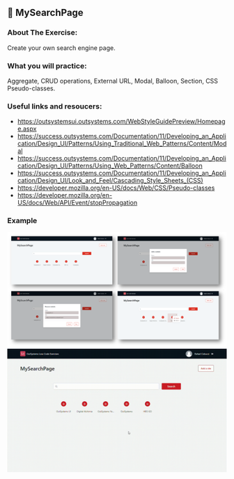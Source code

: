 ## :ledger: MySearchPage

### About The Exercise:

Create your own search engine page. 

### What you will practice:

Aggregate, CRUD operations, External URL, Modal, Balloon, Section, CSS Pseudo-classes.

### Useful links and resoucers:

- https://outsystemsui.outsystems.com/WebStyleGuidePreview/Homepage.aspx
- https://success.outsystems.com/Documentation/11/Developing_an_Application/Design_UI/Patterns/Using_Traditional_Web_Patterns/Content/Modal
- https://success.outsystems.com/Documentation/11/Developing_an_Application/Design_UI/Patterns/Using_Web_Patterns/Content/Balloon
- https://success.outsystems.com/Documentation/11/Developing_an_Application/Design_UI/Look_and_Feel/Cascading_Style_Sheets_(CSS)
- https://developer.mozilla.org/en-US/docs/Web/CSS/Pseudo-classes
- https://developer.mozilla.org/en-US/docs/Web/API/Event/stopPropagation

### Example
![OutSystems Image](./Samples/mySearchPage.png)
![](./Samples/MySearchPage.gif)

